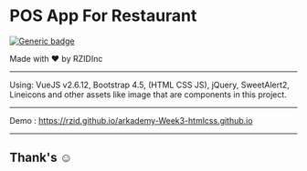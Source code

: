 # POS App For Restaurant
[![Generic badge](https://img.shields.io/badge/build-pass-success.svg)](https://shields.io/)

Made with :heart: by RZIDInc

---

Using: VueJS v2.6.12, Bootstrap 4.5, (HTML CSS JS), jQuery, SweetAlert2, Lineicons and other assets like image that are components in this project.

---

Demo : https://rzid.github.io/arkademy-Week3-htmlcss.github.io

---

## Thank's :relaxed: